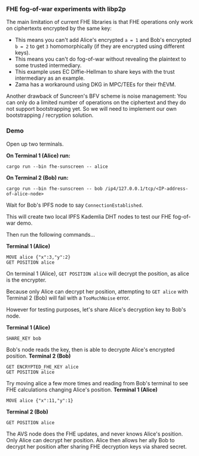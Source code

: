 
### FHE fog-of-war experiments with libp2p

The main limitation of current FHE libraries is that FHE operations only work on ciphertexts encrypted by the same key:
- This means you can't add Alice's encrypted `a = 1` and Bob's encrypted `b = 2` to get `3` homomorphically (if they are encrypted using different keys).
- This means you can't do fog-of-war without revealing the plaintext to some trusted intermediary.
- This example uses EC Diffie-Hellman to share keys with the trust intermediary as an example.
- Zama has a workaround using DKG in MPC/TEEs for their fhEVM.

Another drawback of Suncreen's BFV scheme is noise management:
You can only do a limited number of operations on the ciphertext and they do not support bootstrapping yet.
So we will need to implement our own bootstrapping / recryption solution.


### Demo
Open up two terminals.

**On Terminal 1 (Alice) run:**
```
cargo run --bin fhe-sunscreen -- alice
```

**On Terminal 2 (Bob) run:**
```
cargo run --bin fhe-sunscreen -- bob /ip4/127.0.0.1/tcp/<IP-address-of-alice-node>
```

Wait for Bob's IPFS node to say `ConnectionEstablished`.

This will create two local IPFS Kademlia DHT nodes to test our FHE fog-of-war demo.

Then run the following commands...

**Terminal 1 (Alice)**
```
MOVE alice {"x":3,"y":2}
GET POSITION alice
```
On terminal 1 (Alice), `GET POSITION alice` will decrypt the position, as alice is the encrypter.

Because only Alice can decrypt her position, attempting to `GET alice` with Terminal 2 (Bob) will fail
with a `TooMuchNoise` error.

However for testing purposes, let's share Alice's decryption key to Bob's node.

**Terminal 1 (Alice)**
```
SHARE_KEY bob
```

Bob's node reads the key, then is able to decrypte Alice's encrypted position.
**Terminal 2 (Bob)**
```
GET ENCRYPTED_FHE_KEY alice
GET POSITION alice
```

Try moving alice a few more times and reading from Bob's terminal to see FHE calculations changing Alice's position.
**Terminal 1 (Alice)**
```
MOVE alice {"x":11,"y":1}
```

**Terminal 2 (Bob)**
```
GET POSITION alice
```

The AVS node does the FHE updates, and never knows Alice's position.
Only Alice can decrypt her position.
Alice then allows her ally Bob to decrypt her position after sharing FHE decryption keys via shared secret.


